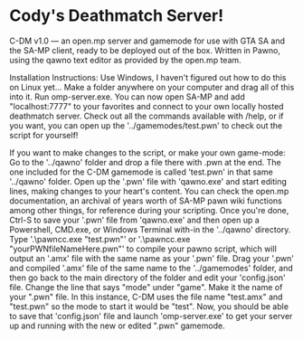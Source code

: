 # Cody's Deathmatch Server!
C-DM v1.0 — an open.mp server and gamemode for use with GTA SA and the SA-MP client, ready to be deployed out of the box. Written in Pawno, using the qawno text editor as provided by the open.mp team.

Installation Instructions:
Use Windows, I haven't figured out how to do this on Linux yet...
Make a folder anywhere on your computer and drag all of this into it. Run omp-server.exe.
You can now open SA-MP and add "localhost:7777" to your favorites and connect to your own locally hosted deathmatch server.
Check out all the commands available with /help, or if you want, you can open up the '../gamemodes/test.pwn' to check out the script for yourself!

If you want to make changes to the script, or make your own game-mode:
Go to the '../qawno' folder and drop a file there with .pwn at the end.
The one included for the C-DM gamemode is called 'test.pwn' in that same '../qawno' folder.
Open up the '.pwn' file with 'qawno.exe' and start editing lines, making changes to your heart's content.
You can check the open.mp documentation, an archival of years worth of SA-MP pawn wiki functions among other things, for reference during your scripting.
Once you're done, Ctrl-S to save your '.pwn' file from 'qawno.exe' and then open up a Powershell, CMD.exe, or Windows Terminal with-in the '../qawno' directory.
Type '.\pawncc.exe "test.pwn"' or '.\pawncc.exe "yourPWNfileNameHere.pwn"' to compile your pawno script, which will output an '.amx' file with the same name as your '.pwn' file.
Drag your '.pwn' and compiled '.amx' file of the same name to the '../gamemodes' folder, and then go back to the main directory of the folder and edit your 'config.json' file.
Change the line that says "mode" under "game". Make it the name of your ".pwn" file. In this instance, C-DM uses the file name "test.amx" and "test.pwn" so the mode to start it would be "test".
Now, you should be able to save that 'config.json' file and launch 'omp-server.exe' to get your server up and running with the new or edited ".pwn" gamemode.
